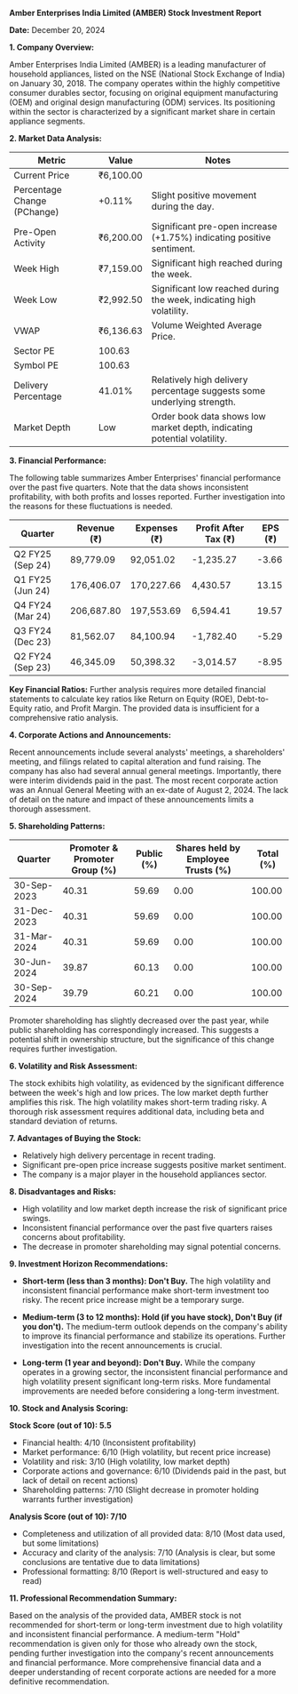 **Amber Enterprises India Limited (AMBER) Stock Investment Report**

**Date:** December 20, 2024

**1. Company Overview:**

Amber Enterprises India Limited (AMBER) is a leading manufacturer of household appliances, listed on the NSE (National Stock Exchange of India) on January 30, 2018.  The company operates within the highly competitive consumer durables sector, focusing on original equipment manufacturing (OEM) and original design manufacturing (ODM) services.  Its positioning within the sector is characterized by a significant market share in certain appliance segments.

**2. Market Data Analysis:**

| Metric                     | Value          | Notes                                                              |
|-----------------------------|-----------------|----------------------------------------------------------------------|
| Current Price               | ₹6,100.00       |                                                                      |
| Percentage Change (PChange) | +0.11%          | Slight positive movement during the day.                              |
| Pre-Open Activity          | ₹6,200.00       | Significant pre-open increase (+1.75%) indicating positive sentiment. |
| Week High                   | ₹7,159.00       | Significant high reached during the week.                            |
| Week Low                    | ₹2,992.50       | Significant low reached during the week, indicating high volatility. |
| VWAP                        | ₹6,136.63       | Volume Weighted Average Price.                                        |
| Sector PE                   | 100.63          |                                                                      |
| Symbol PE                   | 100.63          |                                                                      |
| Delivery Percentage         | 41.01%          | Relatively high delivery percentage suggests some underlying strength. |
| Market Depth                | Low              | Order book data shows low market depth, indicating potential volatility.|


**3. Financial Performance:**

The following table summarizes Amber Enterprises' financial performance over the past five quarters.  Note that the data shows inconsistent profitability, with both profits and losses reported.  Further investigation into the reasons for these fluctuations is needed.

| Quarter      | Revenue (₹)      | Expenses (₹)     | Profit After Tax (₹) | EPS (₹)  |
|--------------|-------------------|-------------------|-----------------------|---------|
| Q2 FY25 (Sep 24) | 89,779.09        | 92,051.02        | -1,235.27             | -3.66    |
| Q1 FY25 (Jun 24) | 176,406.07       | 170,227.66       | 4,430.57              | 13.15   |
| Q4 FY24 (Mar 24) | 206,687.80       | 197,553.69       | 6,594.41              | 19.57   |
| Q3 FY24 (Dec 23) | 81,562.07        | 84,100.94        | -1,782.40             | -5.29    |
| Q2 FY24 (Sep 23) | 46,345.09        | 50,398.32        | -3,014.57             | -8.95    |


**Key Financial Ratios:**  Further analysis requires more detailed financial statements to calculate key ratios like Return on Equity (ROE), Debt-to-Equity ratio, and Profit Margin.  The provided data is insufficient for a comprehensive ratio analysis.

**4. Corporate Actions and Announcements:**

Recent announcements include several analysts' meetings, a shareholders' meeting, and filings related to capital alteration and fund raising.  The company has also had several annual general meetings.  Importantly, there were interim dividends paid in the past.  The most recent corporate action was an Annual General Meeting with an ex-date of August 2, 2024.  The lack of detail on the nature and impact of these announcements limits a thorough assessment.

**5. Shareholding Patterns:**

| Quarter      | Promoter & Promoter Group (%) | Public (%) | Shares held by Employee Trusts (%) | Total (%) |
|--------------|-----------------------------|------------|---------------------------------|-----------|
| 30-Sep-2023  | 40.31                       | 59.69      | 0.00                           | 100.00    |
| 31-Dec-2023  | 40.31                       | 59.69      | 0.00                           | 100.00    |
| 31-Mar-2024  | 40.31                       | 59.69      | 0.00                           | 100.00    |
| 30-Jun-2024  | 39.87                       | 60.13      | 0.00                           | 100.00    |
| 30-Sep-2024  | 39.79                       | 60.21      | 0.00                           | 100.00    |

Promoter shareholding has slightly decreased over the past year, while public shareholding has correspondingly increased. This suggests a potential shift in ownership structure, but the significance of this change requires further investigation.

**6. Volatility and Risk Assessment:**

The stock exhibits high volatility, as evidenced by the significant difference between the week's high and low prices.  The low market depth further amplifies this risk.  The high volatility makes short-term trading risky.  A thorough risk assessment requires additional data, including beta and standard deviation of returns.

**7. Advantages of Buying the Stock:**

* Relatively high delivery percentage in recent trading.
* Significant pre-open price increase suggests positive market sentiment.
* The company is a major player in the household appliances sector.

**8. Disadvantages and Risks:**

* High volatility and low market depth increase the risk of significant price swings.
* Inconsistent financial performance over the past five quarters raises concerns about profitability.
* The decrease in promoter shareholding may signal potential concerns.

**9. Investment Horizon Recommendations:**

* **Short-term (less than 3 months): Don't Buy.** The high volatility and inconsistent financial performance make short-term investment too risky.  The recent price increase might be a temporary surge.

* **Medium-term (3 to 12 months): Hold (if you have stock), Don't Buy (if you don't).**  The medium-term outlook depends on the company's ability to improve its financial performance and stabilize its operations.  Further investigation into the recent announcements is crucial.

* **Long-term (1 year and beyond): Don't Buy.**  While the company operates in a growing sector, the inconsistent financial performance and high volatility present significant long-term risks.  More fundamental improvements are needed before considering a long-term investment.


**10. Stock and Analysis Scoring:**

**Stock Score (out of 10): 5.5**

* Financial health: 4/10 (Inconsistent profitability)
* Market performance: 6/10 (High volatility, but recent price increase)
* Volatility and risk: 3/10 (High volatility, low market depth)
* Corporate actions and governance: 6/10 (Dividends paid in the past, but lack of detail on recent actions)
* Shareholding patterns: 7/10 (Slight decrease in promoter holding warrants further investigation)

**Analysis Score (out of 10): 7/10**

* Completeness and utilization of all provided data: 8/10 (Most data used, but some limitations)
* Accuracy and clarity of the analysis: 7/10 (Analysis is clear, but some conclusions are tentative due to data limitations)
* Professional formatting: 8/10 (Report is well-structured and easy to read)


**11. Professional Recommendation Summary:**

Based on the analysis of the provided data, AMBER stock is not recommended for short-term or long-term investment due to high volatility and inconsistent financial performance.  A medium-term "Hold" recommendation is given only for those who already own the stock, pending further investigation into the company's recent announcements and financial performance.  More comprehensive financial data and a deeper understanding of recent corporate actions are needed for a more definitive recommendation.
